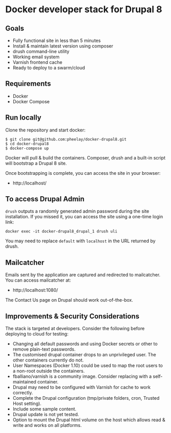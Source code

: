 # Docker developer stack for Drupal 8

## Goals
- Fully functional site in less than 5 minutes
- Install & maintain latest version using composer
- drush command-line utility
- Working email system
- Varnish frontend cache
- Ready to deploy to a swarm/cloud

## Requirements
* Docker
* Docker Compose

## Run locally
Clone the repository and start docker:

    $ git clone git@github.com:pheelay/docker-drupal8.git
    $ cd docker-drupal8
    $ docker-compose up

Docker will pull & build the containers. Composer, drush and a built-in script will bootstrap a Drupal 8 site.

Once bootstrapping is complete, you can access the site in your browser:

* http://localhost/

## To access Drupal Admin
``drush`` outputs a randomly generated admin password during the site installation. If you missed it, you can access the site using a one-time login link:

    docker exec -it docker-drupal8_drupal_1 drush uli

You may need to replace ``default`` with ``localhost`` in the URL returned by drush.

## Mailcatcher
Emails sent by the application are captured and redirected to mailcatcher. You can access mailcatcher at:

* http://localhost:1080/

The Contact Us page on Drupal should work out-of-the-box.

## Improvements & Security Considerations
The stack is targeted at developers. Consider the following before deploying to cloud for testing:

- Changing all default passwords and using Docker secrets or other to remove plain-text passwords.
- The customised drupal container drops to an unprivileged user. The other containers currently do not.
- User Namespaces (Docker 1.10) could be used to map the root users to a non-root outside the containers.
- fballiano/varnish is a community image. Consider replacing with a self-maintained container.
- Drupal may need to be configured with Varnish for cache to work correctly.
- Complete the Drupal configuration (tmp/private folders, cron, Trusted Host setting).
- Include some sample content.
- Drupal update is not yet tested.
- Option to mount the Drupal html volume on the host which allows read & write and works on all platforms.

